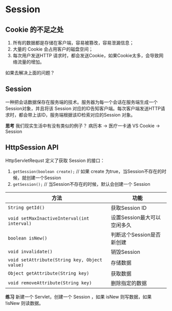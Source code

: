 # Session

## Cookie 的不足之处
1. 所有的数据都是存储在客户端，容易被篡改，容易泄漏信息；
2. 大量的 Cookie 会占用客户的磁盘空间；
3. 每次用户发送HTTP 请求时，都会发送Cookie，如果Cookie太多，会导致网络流量的增加。

如果去解决上面的问题？

## Session
一种把会话数据保存在服务端的技术。服务器为每一个会话在服务端生成一个Session对象，并且将该 Session 对应的ID告知客户端。每次客户端发送HTTP请求时，都会带上该ID，服务端根据该ID检索对应的Session 对象。

**思考** 我们现实生活中有没有类似的例子？ 病历本 -> 医疗一卡通 VS Cookie -> Session

## HttpSession API
HttpServletRequst 定义了获取 Session 的接口：
1. `getSession(boolean create);` // 如果 create 为true，当Session不存在的时候，就创建一个Session
2. `getSession();` // 当Session不存在的时候，默认会创建一个 Session

方法|功能
--|--
`String getId()`|获取Session ID
`void setMaxInactiveInterval(int interval)`|设置Session最大可以空闲多久
`boolean isNew()`|判断这个Session是否新创建
`void invalidate()`|销毁Session
`void setAttribute(String key, Object value)`|存储数据
`Object getAttribute(String key)`|获取数据
`void removeAttribute(String key)`|删除指定的数据

**练习**  新建一个 Servlet，创建一个 Session ，如果 isNew 则写数据，如果 !isNew 则读数据。


<!--stackedit_data:
eyJoaXN0b3J5IjpbMTQzNTkyODk3XX0=
-->